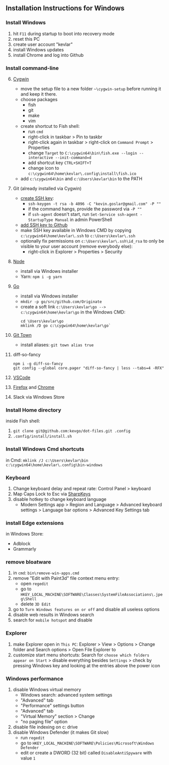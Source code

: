 ## Installation Instructions for Windows

### Install Windows

1. hit `F11` during startup to boot into recovery mode
1. reset this PC
1. create user account "kevlar"
1. install Windows updates
1. install Chrome and log into Github

### Install command-line

6. [Cygwin](https://www.cygwin.com)

   - move the setup file to a new folder `~\cygwin-setup` before running it and keep it there.
   - choose packages
     - fish
     - git
     - make
     - vim
   - create shortcut to Fish shell:
     - run `cmd`
     - right-click in taskbar > Pin to taskbr
     - right-click again in taskbar > right-click on `Command Prompt` > Properties
     - change `Target` to `C:\cygwin64\bin\fish.exe --login --interactive --init-command=d`
     - add shortcut key `CTRL+SHIFT+T`
     - change icon to `c:\cygwin64\home\kevlar\.config\install\fish.ico`
   - add `c:\cygwin64\bin` and `c:\Users\kevlar\bin` to the PATH

1. Git (already installed via Cygwin)
    - [create SSH key](https://help.github.com/articles/generating-a-new-ssh-key-and-adding-it-to-the-ssh-agent): 
      - `ssh-keygen -t rsa -b 4096 -C "kevin.goslar@gmail.com" -P ""`
      - if the command hangs, provide the password via `-P ""`
      - if `ssh-agent` doesn't start, run `Set-Service ssh-agent -StartupType Manual` in admin PowerShell
    - [add SSH key to Github](https://help.github.com/articles/adding-a-new-ssh-key-to-your-github-account)
    - make SSH key available in Windows CMD by copying `c:\cygwin64\home\kevlar\.ssh` to `c:\Users\kevlar\.ssh`
    - optionally fix permissions on `c:\Users\kevlar\.ssh\id_rsa` to only be visible to your user account (remove everybody else):
      - right-click in Explorer > Properties > Security 
1. [Node](https://nodejs.org/en/download)
    - install via Windows installer
    - Yarn: `npm i -g yarn`
1. [Go](https://golang.org/dl)
    - install via Windows installer
    - `mkdir -p go/src/github.com/Originate`
    - create a soft link `c:\Users\kevlar\go --> c:\cygwin64\home\kevlar\go` in the Windows CMD:
        ```
        cd \Users\kevlar\go
        mklink /D go c:\cygwin64\home\kevlar\go`
        ```
1. [Git Town](https://github.com/Originate/git-town)
    - install aliases: `git town alias true`
1. diff-so-fancy

    ```
    npm i -g diff-so-fancy
    git config --global core.pager "diff-so-fancy | less --tabs=4 -RFX"
    ```
1. [VSCode](../vscode/README.md)
1. [Firefox](https://www.mozilla.org/en-US/firefox/new) and [Chrome](https://www.google.com/chrome)
1. Slack via Windows Store


### Install Home directory

inside Fish shell:

1. `git clone git@github.com:kevgo/dot-files.git .config`
1. `.config/install/install.sh`


### Install Windows Cmd shortcuts

in Cmd: `mklink /J c:\Users\kevlar\bin c:\cygwin64\home\kevlar\.config\bin-windows`


### Keyboard

1. Change keyboard delay and repeat rate: Control Panel > keyboard
1. Map Caps Lock to Esc via [SharpKeys](https://github.com/randyrants/sharpkeys/releases)
1. disable hotkey to change keyboard language
   - Modern Settings app > Region and Language > Advanced keyboard settings > Language bar options > Advanced Key Settings tab


### install Edge extensions

in Windows Store:
- Adblock
- Grammarly

### remove bloatware

1. in `cmd`: `bin\remove-win-apps.cmd`
1. remove "Edit with Paint3d" file context menu entry:
   - open `regedit`
   - go to `HKEY_LOCAL_MACHINE\SOFTWARE\Classes\SystemFileAssociations\.jpeg\Shell`
   - delete `3D Edit`
1. go to `Turn Windows features on or off` and disable all useless options
1. disable web results in Windows search
1. search for `mobile hotspot` and disable

### Explorer

1. make Explorer open in `This PC`: Explorer > View > Options > Change folder and Search options > Open File Explorer to
1. customize start menu shortcuts: Search for `choose which folders appear on Start` > disable everything besides `Settings` > check by pressing Windows key and looking at the entries above the power icon

### Windows performance

1. disable Windows virtual memory
   - Windows search: advanced system settings
   - "Advanced" tab
   - "Performance" settings button
   - "Advanced" tab
   - "Virtual Memory" section > Change
   - "no paging file" option
1. disable file indexing on c: drive
1. disable Windows Defender (it makes Git slow)
   - run `regedit`
   - go to `HKEY_LOCAL_MACHINE\SOFTWARE\Policies\Microsoft\Windows Defender`
   - edit or create a DWORD (32 bit) called `DisableAntiSpyware` with value `1`
